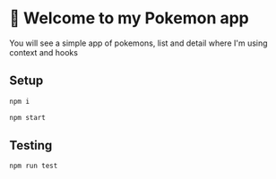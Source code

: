 # 👋 Welcome to my Pokemon app

You will see a simple app of pokemons, list and detail where I'm using context and hooks



## Setup
```bash
npm i

npm start
```

## Testing
 ```bash
npm run test
```
